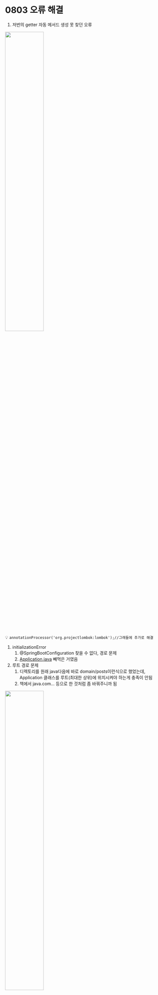 # 0803 오류 해결

1. 저번의 getter 자동 메서드 생성 못 찾던 오류

<img width="50%" src="https://github.com/minjiKim87/SpringAWS_Study/assets/68892132/14a96ec7-3b6f-4cb0-913b-821f0bea1bd8.png"/>


<aside>
    
💡 `annotationProcessor('org.projectlombok:lombok');//그래들에 추가로 해결`

</aside>

1. initializationError 
    1. @SpringBootConfiguration 찾을 수 없다, 경로 문제
    2. [Application.java](http://Application.java) 빼먹은 거였음
2. 루트 경로 문제
    1. 디렉토리를 원래 java다음에 바로 domain/posts이런식으로 했었는데, Application 클래스를 루트(최대한 상위)에 위치시켜야 하는게 충족이 안됨
    2. 책에서 java.com… 등으로 한 것처럼 좀 바꿔주니까 됨 
        
<img width="50%" src="https://github.com/minjiKim87/SpringAWS_Study/assets/68892132/ad9d97b5-e914-4e25-b5f2-330626c070ff.png"/>

        


1. 빈 오류 : `org.springframework.beans.factory.UnsatisfiedDependencyException`
    1. 클래스 있는데 빈으로 등록되지 않았다고 함. → 서치해서나오는건..@Repository, @Component, @ComponentScan등 애노테이션 추가 등등… 
    2. long이랑 int 달랐던거 다 맞춤
    3. 쿼리를 비워뒀었음(어떤 쿼리 쓸지 몰라서) → 제대로 쿼리 뭐라도 채우니까 이건 해결~(새로운 오류로..)
        
        ```java
        List<Records> findByOrderByRecordIdDesc();
        
        ```
        
        ```java
        @Query("SELECT r FROM Records r ORDER BY r.recordId DESC")
        List<Records> findAllDesc();
        
        ```
        
2. org.springframework.dao.DataIntegrityViolationException

